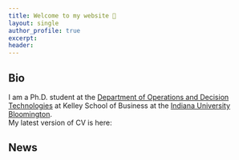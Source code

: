 ```yaml
---
title: Welcome to my website 🤗
layout: single
author_profile: true
excerpt: 
header:
---
```

## Bio
I am a Ph.D. student at the [Department of Operations and Decision Technologies](https://kelley.iu.edu/faculty-research/departments/operations-decision-technologies/index.html) at Kelley School of Business at the [Indiana University Bloomington](https://bloomington.iu.edu/index.html).
<br>
My latest version of CV is here:

## News


